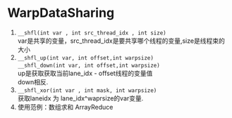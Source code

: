 # WarpDataSharing
1. `__shfl(int var , int src_thread_idx , int size)`  
var是共享的变量，src_thread_idx是要共享哪个线程的变量,size是线程束的大小
2. `__shfl_up(int var, int offset,int warpsize)`  
`__shfl_down(int var, int offset,int warpsize)`  
up是获取获取当前lane_idx - offset线程的变量值  
down相反.  
3. `__shfl_xor(int var , int mask, int warpsize)`  
获取laneidx 为 lane_idx^waprsize的var变量.
4. 使用范例：数组求和 ArrayReduce